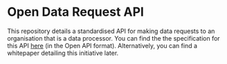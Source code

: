 # Open Data Request API
This repository details a standardised API for making data requests to an organisation that is a data processor. You can find the the specification for this API [here](/spec/openapi.json) (in the Open API format). Alternatively, you can find a whitepaper detailing this initiative later.
